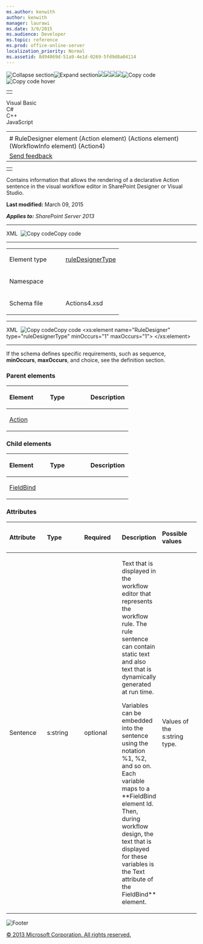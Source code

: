 ```yaml
---
ms.author: kenwith
author: kenwith
manager: laurawi
ms.date: 3/9/2015
ms.audience: Developer
ms.topic: reference
ms.prod: office-online-server
localization_priority: Normal
ms.assetid: 8d94069d-51a9-4e1d-0269-5fd9d8a04114
---
```


![Collapse
section](../icons/collapse_all.gif "Collapse section")![Expand
section](../icons/expand_all.gif "Expand section")![](../icons/collapse_all.gif)![](../icons/expand_all.gif)![](../icons/dropdown.gif)![](../icons/dropdownHover.gif)![Copy
code](../icons/copycode.gif "Copy code")![Copy code
hover](../icons/copycodeHighlight.gif "Copy code hover")
<table>
<tbody>
<tr class="odd">
<td align="left"></td>
</tr>
</tbody>
</table>

Visual Basic  
C\#  
C++  
JavaScript  

<table>
<tbody>
<tr class="odd">
<td align="left"><span id="runningHeaderText"></span></td>
</tr>
<tr class="even">
<td align="left"># RuleDesigner element (Action element) (Actions element) (WorkflowInfo element) (Action4)</td>
</tr>
<tr class="odd">
<td align="left"><span id="headfeedbackarea" class="feedbackhead"><a href="javascript:SubmitFeedback(&#39;docthis@Microsoft.com&#39;,&#39;&#39;,&#39;&#39;,&#39;&#39;,&#39;1.0.18082.1225&#39;,&#39;%0\dThank%20you%20for%20your%20feedback.%20The%20developer%20writing%20teams%20use%20your%20feedback%20to%20improve%20documentation.%20While%20we%20are%20reviewing%20your%20feedback,%20we%20may%20send%20you%20e-mail%20to%20ask%20for%20clarification%20or%20feedback%20on%20a%20solution.%20We%20do%20not%20use%20your%20e-mail%20address%20for%20any%20other%20purpose%20and%20we%20delete%20it%20after%20we%20finish%20our%20review.%0\AFor%20further%20information%20about%20the%20privacy%20policies%20of%20Microsoft,%20please%20see%20http://privacy.microsoft.com/en-us/default.aspx.%0\A%0\d&#39;,&#39;Customer%20feedback&#39;);">Send feedback</a></span></td>
</tr>
</tbody>
</table>

<table>
<colgroup>
<col width="100%" />
</colgroup>
<tbody>
<tr class="odd">
<td align="left"></td>
</tr>
</tbody>
</table>

Contains information that allows the rendering of a declarative <span
class="keyword">Action</span> sentence in the visual workflow editor in
SharePoint Designer or Visual Studio.

**Last modified:** March 09, 2015

***Applies to:** SharePoint Server 2013*


------------------------------------------------------------------------------------------------------------------------------------------------------------------------------------------

<span codelanguage="xmlLang"></span>
XML 
<span class="copyCode" onclick="CopyCode(this)"
onkeypress="CopyCode_CheckKey(this, event)"
onmouseover="ChangeCopyCodeIcon(this)"
onmouseout="ChangeCopyCodeIcon(this)" tabindex="0">![Copy
code](../icons/copycode.gif "Copy code")Copy code</span>
    <Actions>
        <Action>
            <RuleDesigner>
                <FieldBind />
            </RuleDesigner>
        </Action>
    </Actions>


--------------------------------------------------------------------------------------------------------------------------------------------------------------------------------------------------------

<table>
<colgroup>
<col width="50%" />
<col width="50%" />
</colgroup>
<tbody>
<tr class="odd">
<td align="left"><p><span class="label">Element type</span></p></td>
<td align="left"><p><a href="ruledesignertype-complextype-action4.htm">ruleDesignerType</a></p></td>
</tr>
<tr class="even">
<td align="left"><p><span class="label">Namespace</span></p></td>
<td align="left"><p></p></td>
</tr>
<tr class="odd">
<td align="left"><p><span class="label">Schema file</span></p></td>
<td align="left"><p>Actions4.xsd</p></td>
</tr>
</tbody>
</table>


-----------------------------------------------------------------------------------------------------------------------------------------------------------------------------------------------

<span codelanguage="xmlLang"></span>
XML 
<span class="copyCode" onclick="CopyCode(this)"
onkeypress="CopyCode_CheckKey(this, event)"
onmouseover="ChangeCopyCodeIcon(this)"
onmouseout="ChangeCopyCodeIcon(this)" tabindex="0">![Copy
code](../icons/copycode.gif "Copy code")Copy code</span>
    <xs:element name="RuleDesigner" type="ruleDesignerType" minOccurs="1" maxOccurs="1">
      </xs:element>  


------------------------------------------------------------------------------------------------------------------------------------------------------------------------------------------------------------

If the schema defines specific requirements, such as <span
class="keyword">sequence</span>, **minOccurs**,
**maxOccurs**, and <span
class="keyword">choice</span>, see the definition section.

### Parent elements

<table>
<colgroup>
<col width="33%" />
<col width="33%" />
<col width="33%" />
</colgroup>
<thead>
<tr class="header">
<th align="left"><p>Element</p></th>
<th align="left"><p>Type</p></th>
<th align="left"><p>Description</p></th>
</tr>
</thead>
<tbody>
<tr class="odd">
<td align="left"><p><a href="action-element-actions-elementworkflowinfo-elementaction4.htm">Action</a></p></td>
<td align="left"><p></p></td>
<td align="left"><p></p></td>
</tr>
</tbody>
</table>

### Child elements

<table>
<colgroup>
<col width="33%" />
<col width="33%" />
<col width="33%" />
</colgroup>
<thead>
<tr class="header">
<th align="left"><p>Element</p></th>
<th align="left"><p>Type</p></th>
<th align="left"><p>Description</p></th>
</tr>
</thead>
<tbody>
<tr class="odd">
<td align="left"><p><a href="fieldbind-element-ruledesignertype-complextypeaction4.htm">FieldBind</a></p></td>
<td align="left"><p></p></td>
<td align="left"><p></p></td>
</tr>
</tbody>
</table>

### Attributes

<table>
<colgroup>
<col width="20%" />
<col width="20%" />
<col width="20%" />
<col width="20%" />
<col width="20%" />
</colgroup>
<thead>
<tr class="header">
<th align="left"><p>Attribute</p></th>
<th align="left"><p>Type</p></th>
<th align="left"><p>Required</p></th>
<th align="left"><p>Description</p></th>
<th align="left"><p>Possible values</p></th>
</tr>
</thead>
<tbody>
<tr class="odd">
<td align="left"><p>Sentence</p></td>
<td align="left"><p>s:string</p></td>
<td align="left"><p>optional</p></td>
<td align="left"><p>Text that is displayed in the workflow editor that represents the workflow rule. The rule sentence can contain static text and also text that is dynamically generated at run time.</p>
<p>Variables can be embedded into the sentence using the notation %1, %2, and so on. Each variable maps to a **FieldBind</span> element <span class="keyword">Id</span>. Then, during workflow design, the text that is displayed for these variables is the <span class="keyword">Text</span> attribute of the <span class="keyword">FieldBind** element.</p></td>
<td align="left"><p>Values of the s:string type.</p></td>
</tr>
</tbody>
</table>

![Footer](../icons/footer.gif "Footer")

[© 2013 Microsoft Corporation. All rights
reserved.](office-2013-documentation-copyright-notice.htm)



